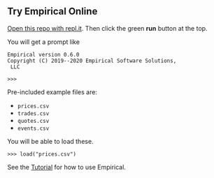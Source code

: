 ## Try Empirical Online

[Open this repo with repl.it](https://repl.it/github/empirical-soft/replit). Then click the green **run** button at the top.

You will get a prompt like

```
Empirical version 0.6.0
Copyright (C) 2019--2020 Empirical Software Solutions,
 LLC

>>>
```

Pre-included example files are:

 - `prices.csv`
 - `trades.csv`
 - `quotes.csv`
 - `events.csv`

You will be able to load these.

```
>>> load("prices.csv")
```

See the [Tutorial](https://www.empirical-soft.com/tutorial.html) for how to use Empirical.
